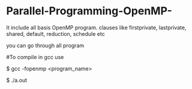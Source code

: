 # Parallel-Programming-OpenMP-

It include all basis OpenMP program.
clauses like firstprivate, lastprivate, shared, default, reduction, schedule etc

you can go through all program


#To compile in gcc use 

$ gcc -fopenmp <program_name>

$ ./a.out
 
 
